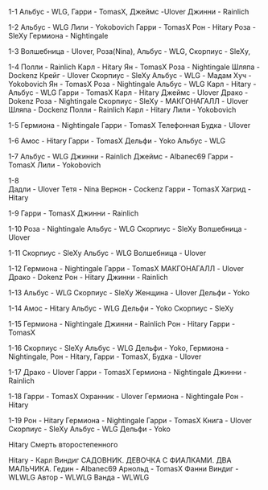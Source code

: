 1-1 
	Альбус - WLG, 
	Гарри - TomasX, 
	Джеймс -Ulover
	Джинни - Rainlich

1-2 
	Альбус - WLG 
	Лили - Yokobovich
	Гарри - TomasX 
	Рон - Hitary 
	Роза - SleXy 
	Гермиона - Nightingale 

1-3 
	Волшебница - Ulover, 
	Роза(Nina), 
	Альбус - WLG, 
	Скорпиус - SleXy, 
	
1-4 
	Полли                     - Rainlich 
	Карл                       - Hitary
	Ян                           - TomasX
	Роза                       - Nightingale
	Шляпа                    - Dockenz
    Крейг	                  - Ulover
	Скорпиус 	           - SleXy 
	Альбус 	                 - WLG 
	-
	Мадам Хуч            - Yokobovich 
	Ян                           - TomasX
	Роза                       - Nightingale
	Альбус 	                 - WLG 
	Карл                       - Hitary
	-
	Альбус 	                 - WLG 
	Гарри 	                   - TomasX 
	Карл                       - Hitary
	Джеймс                  - Ulover
	Драко 	                  - Dokenz
	Роза                       - Nightingale
	Скорпиус 	           - SleXy 
	-
	МАКГОНАГАЛЛ - Ulover
	Шляпа                    - Dockenz
	Полли                     - Rainlich 
	Карл                       - Hitary
	Лили 	                   - Yokobovich
	
1-5 
	Гермиона - Nightingale 
	Гарри - TomasX 
	Телефонная Будка - Ulover

1-6 
	Амос - Hitary
	Гарри - TomasX 
	Дельфи - Yoko 
	Альбус - WLG

1-7 
	Альбус - WLG 
	Джинни - Rainlich
	Джеймс - Albanec69
	Гарри - TomasX 
	Лили - Yokobovich
	
1-8  
	Дадли - Ulover
	Тетя - Nina
	Вернон - Cockenz
	Гарри - TomasX 
	Хагрид - Hitary
	
1-9 
	Гарри - TomasX 
	Джинни - Rainlich
	
1-10 
	Роза - Nightingale
	Альбус - WLG 
	Скорпиус - SleXy 
	Волшебница - Ulover
	
1-11 
	Скорпиус - SleXy 
	Альбус - WLG 
	Волшебница - Ulover
	
1-12 
	Гермиона - Nightingale 
	Гарри - TomasX 
	МАКГОНАГАЛЛ - Ulover
	Драко - Dokenz
	Рон - Hitary 
	Джинни - Rainlich
	
1-13 
	Альбус - WLG 
	Скорпиус - SleXy 
	Женщина - Ulover
	Дельфи - Yoko
	
1-14 
	Амос  - Hitary
	Альбус - WLG 
	Дельфи - Yoko 
	Скорпиус - SleXy 
	
1-15 
	Гермиона - Nightingale 
	Джинни - Rainlich
	Рон - Hitary 
	Гарри - TomasX 
	
1-16 
	Скорпиус - SleXy 
	Альбус - WLG 
	Дельфи - Yoko, 
	Гермиона - Nightingale, 
	Рон - Hitary, 
	Гарри - TomasX, 
	Будка - Ulover
	
1-17 
	Драко - Ulover
	Гарри - TomasX 
	Гермиона - Nightingale 
	Джинни - Rainlich
	
1-18 
	Гарри - TomasX 
	Охранник - Ulover
	Гермиона - Nightingale 
	Рон - Hitary 

1-19 
	Рон - Hitary 
	Гермиона - Nightingale 
	Гарри - TomasX 
	Книга - Ulover
	Скорпиус - SleXy 
	Альбус - WLG 
	Дельфи - Yoko 







Hitary Смерть второстепенного

Hitary - Карл Виндиг
САДОВНИК. ДЕВОЧКА С ФИАЛКАМИ. ДВА МАЛЬЧИКА.
Гедин - Albanec69
Арнольд - TomasX
Фанни Виндиг - WLWLG
Автор - WLWLG
Ванда - WLWLG